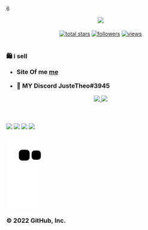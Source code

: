 6
</h2>
<p align="center">
  <a href="https://github.com/JTLoveYou/"><img src="https://readme-typing-svg.herokuapp.com/?lines=Full-stack%20web%20and%20app%20developer;Experienced%20Discord%20Bot%20Dev;A%20Lot%20of%20coding%20experience;Always%20learning%20new%20things&font=Fira%20Code&center=true&width=440&height=45&color=7856d5&vCenter=true&size=22"></a>
<br>
<br>
  <a href="https://github.com/JTLoveYou?tab=repositories&sort=stargazers">
    <img alt="total stars" title="Total stars on GitHub" src="https://custom-icon-badges.herokuapp.com/badge/dynamic/json?logo=star&color=171728&labelColor=555555&label=Stars&style=for-the-badge&query=%24.stars&url=https://api.github-star-counter.workers.dev/user/JTLoveYou"/></a>
  <a href="https://github.com/JTLoveYou?tab=followers">
    <img alt="followers" title="Follow me on Github" src="https://custom-icon-badges.herokuapp.com/github/followers/JTLoveYou?color=171728&labelColor=555555&style=for-the-badge&logo=person-add&label=Follow&logoColor=white"/></a>
  <a href="https://github.com/JTLoveYou/Simple-View-Counter">
    <img alt="views" title="GitHub profile views" src="https://komarev.com/ghpvc/?username=JTLoveYou&color=171728&style=for-the-badge"/></a>
<br>
<br>

<h3>🛍️ i sell 

- Site Of me [me](https://bento.me/justetheo)

- 💬 MY Discord **JusteTheo#3945**

<div align="center">
  <a href="https://github.com/JTLoveYou">
  <img height="180em" src="https://github-readme-stats.vercel.app/api?username=JTLoveYou&show_icons=true&theme=dracula&include_all_commits=true&count_private=true"/>
  <img height="180em" src="https://github-readme-stats.vercel.app/api/top-langs/?username=JTLoveYou&layout=compact&langs_count=7&theme=dracula"/>
</div>
<div style="display: inline_block"><br>
 
  
</div>
  
  ##
 
<div> 
  <a href="https://www.youtube.com/channel/UCCB1TyKqAeJ0cXdNwYzzxcQ" target="_blank"><img src="https://img.shields.io/badge/YouTube-FF0000?style=for-the-badge&logo=youtube&logoColor=white" target="_blank"></a>
  <a href="https://www.instagram.com/the0_bld/" target="_blank"><img src="https://img.shields.io/badge/-Instagram-%23E4405F?style=for-the-badge&logo=instagram&logoColor=white" target="_blank"></a>
 	<a href="https://www.twitch.tv/slyclub" target="_blank"><img src="https://img.shields.io/badge/Twitch-9146FF?style=for-the-badge&logo=twitch&logoColor=white" target="_blank"></a>
 <a href="https://discord.gg/commufr" target="_blank"><img src="https://img.shields.io/badge/Discord-7289DA?style=for-the-badge&logo=discord&logoColor=white" target="_blank"></a> 
 
  ![Snake animation](https://github.com/rafaballerini/rafaballerini/blob/output/github-contribution-grid-snake.svg)
 
</div>
© 2022 GitHub, Inc.
